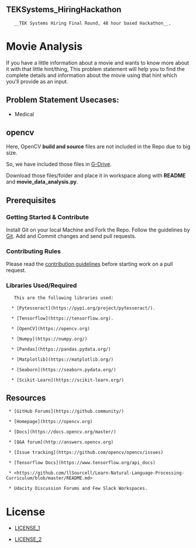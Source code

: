 ## TEKSystems_HiringHackathon

       __TEK Systems Hiring Final Round, 48 hour based Hackathon__.



# Movie Analysis

If you have a little information about a movie and wants to know more about it with that little hint/thing, This problem statement will help you to find the complete details and information about the movie using that hint which you'll provide as an input.


## Problem Statement Usecases:

  * Medical



## opencv

  Here, OpenCV __build and source__ files are not included in the Repo due to big size.

  So, we have included those files in [G-Drive](https://drive.google.com/open?id=1hJIj4qZ1DPpRZxODQz6kRVLxDTADdyLo).

  Download those files/folder and place it in workspace along with __README__ and __movie_data_analysis.py__.


## Prerequisites



### Getting Started & Contribute

Install Git on your local Machine and Fork the Repo. Follow the guidelines by [Git](https://guides.github.com/).
Add and Commit changes and send pull requests.



### Contributing Rules

Please read the [contribution guidelines](https://github.com/opencv/opencv/wiki/How_to_contribute>) before starting work on a pull request.


### Libraries Used/Required

       This are the following libraries used:

      * [Pytesseract](https://pypi.org/project/pytesseract/).

      * [Tensorflow](https://tensorflow.org).

      * [OpenCV](https://opencv.org)

      * [Numpy](https://numpy.org/)

      * [Pandas](https://pandas.pydata.org/)

      * [Matplotlib](https://matplotlib.org/)

      * [Seaborn](https://seaborn.pydata.org/)

      * [Scikit-Learn](https://scikit-learn.org/)



## Resources

     * [GitHub Forums](https://github.community/)

     * [Homepage](https://opencv.org)

     * [Docs](https://docs.opencv.org/master/)

     * [Q&A forum](http://answers.opencv.org)

     * [Issue tracking](https://github.com/opencv/opencv/issues)

     * [Tensorflow Docs](https://www.tensorflow.org/api_docs)
     
     * <https://github.com/llSourcell/Learn-Natural-Language-Processing-Curriculum/blob/master/README.md>

     * Udacity Discussion Forums and Few Slack Workspaces.



# License

  * [LICENSE_1](https://github.com/ravireddy07/TEKSystems_Hackathon/blob/master/LICENSE_1.txt)


  * [LICENSE_2](https://github.com/ravireddy07/TEKSystems_Hackathon/blob/master/LICENSE_2.txt)
